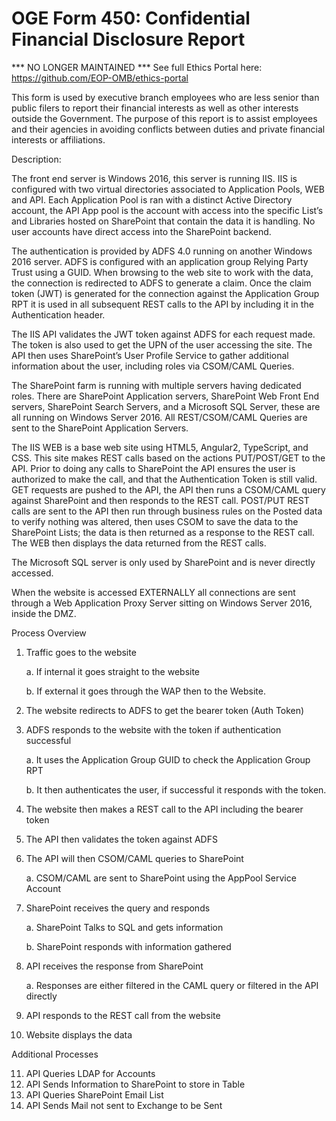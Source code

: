 # OGE Form 450: Confidential Financial Disclosure Report

*** NO LONGER MAINTAINED *** See full Ethics Portal here:  https://github.com/EOP-OMB/ethics-portal

This form is used by executive branch employees who are less senior than public filers to report their financial interests as well as other interests outside the Government. The purpose of this report is to assist employees and their agencies in avoiding conflicts between duties and private financial interests or affiliations.

Description:

The front end server is Windows 2016, this server is running IIS. IIS is configured with two virtual directories associated to Application Pools, WEB and API. Each Application Pool is ran with a distinct Active Directory account, the API App pool is the account with access into the specific List’s and Libraries hosted on SharePoint that contain the data it is handling. No user accounts have direct access into the SharePoint backend.
  
The authentication is provided by ADFS 4.0 running on another Windows 2016 server. ADFS is configured with an application group Relying Party Trust using a GUID. When browsing to the web site to work with the data, the connection is redirected to ADFS to generate a claim. Once the claim token (JWT) is generated for the connection against the Application Group RPT it is used in all subsequent REST calls to the API by including it in the Authentication header.
  
The IIS API validates the JWT token against ADFS for each request made. The token is also used to get the UPN of the user accessing the site. The API then uses SharePoint’s User Profile Service to gather additional information about the user, including roles via CSOM/CAML Queries.
  
The SharePoint farm is running with multiple servers having dedicated roles. There are SharePoint Application servers, SharePoint Web Front End servers, SharePoint Search Servers, and a Microsoft SQL Server, these are all running on Windows Server 2016. All REST/CSOM/CAML Queries are sent to the SharePoint Application Servers.
  
The IIS WEB is a base web site using HTML5, Angular2, TypeScript, and CSS. This site makes REST calls based on the actions PUT/POST/GET to the API. Prior to doing any calls to SharePoint the API ensures the user is authorized to make the call, and that the Authentication Token is still valid. GET requests are pushed to the API, the API then runs a CSOM/CAML query against SharePoint and then responds to the REST call. POST/PUT REST calls are sent to the API then run through business rules on the Posted data to verify nothing was altered, then uses CSOM to save the data to the SharePoint Lists; the data is then returned as a response to the REST call. The WEB then displays the data returned from the REST calls.
  
The Microsoft SQL server is only used by SharePoint and is never directly accessed.
	
When the website is accessed EXTERNALLY all connections are sent through a Web Application Proxy Server sitting on Windows Server 2016, inside the DMZ.

Process Overview

1.	Traffic goes to the website

	a. If internal it goes straight to the website
	
	b. If external it goes through the WAP then to the Website.
  
2.	The website redirects to ADFS to get the bearer token (Auth Token)

3.	ADFS responds to the website with the token if authentication successful

  	a. It uses the Application Group GUID to check the Application Group RPT
	
  	b. It then authenticates the user, if successful it responds with the token.
  
4.	The website then makes a REST call to the API including the bearer token
5.	The API then validates the token against ADFS 
6.	The API will then CSOM/CAML queries to SharePoint

  	a. CSOM/CAML are sent to SharePoint using the AppPool Service Account
  
7.	SharePoint receives the query and responds

  	a. SharePoint Talks to SQL and gets information
	
  	b. SharePoint responds with information gathered
  
8.	API receives the response from SharePoint

  	a. Responses are either filtered in the CAML query or filtered in the API directly
  
9.	API responds to the REST call from the website
10.	Website displays the data

Additional Processes

11.	API Queries LDAP for Accounts
12.	API Sends Information to SharePoint to store in Table
13.	API Queries SharePoint Email List
14.	API Sends Mail not sent to Exchange to be Sent

